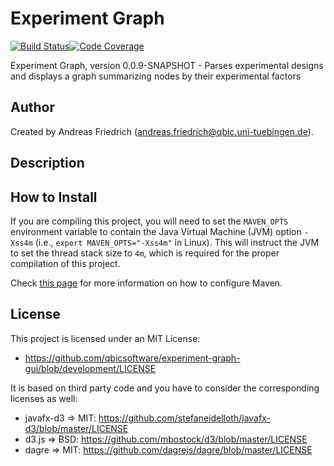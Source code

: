 # Experiment Graph

[![Build Status](https://travis-ci.org/qbicsoftware/experiment-graph-gui.svg?branch=development)](https://travis-ci.org/qbicsoftware/experiment-graph-gui)[![Code Coverage]( https://codecov.io/gh/qbicsoftware/experiment-graph-gui/branch/development/graph/badge.svg)](https://codecov.io/gh/qbicsoftware/experiment-graph-gui)

Experiment Graph, version 0.0.9-SNAPSHOT - Parses experimental designs and displays a graph summarizing nodes by their experimental factors

## Author

Created by Andreas Friedrich (andreas.friedrich@qbic.uni-tuebingen.de).

## Description

## How to Install
If you are compiling this project, you will need to set the `MAVEN_OPTS` environment variable to contain the Java Virtual Machine (JVM) option `-Xss4m` (i.e., `export MAVEN_OPTS="-Xss4m"` in Linux). This will instruct the JVM to set the thread stack size to `4m`, which is required for the proper compilation of this project.

Check [this page](http://maven.apache.org/configure.html) for more information on how to configure Maven.

## License

This project is licensed under an MIT License:

* https://github.com/qbicsoftware/experiment-graph-gui/blob/development/LICENSE

It is based on third party code and you have to consider the corresponding licenses as well:

* javafx-d3 => MIT: https://github.com/stefaneidelloth/javafx-d3/blob/master/LICENSE
* d3.js => BSD: https://github.com/mbostock/d3/blob/master/LICENSE
* dagre => MIT: https://github.com/dagrejs/dagre/blob/master/LICENSE
